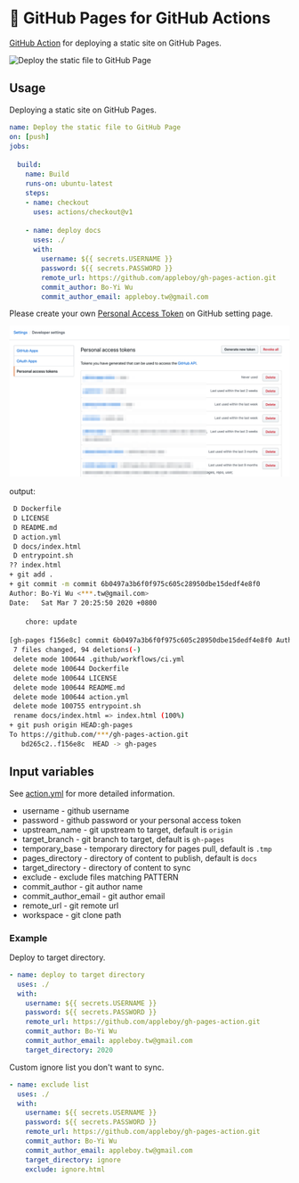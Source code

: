 # 🚀 GitHub Pages for GitHub Actions

[GitHub Action](https://github.com/features/actions) for deploying a static site on GitHub Pages.

![Deploy the static file to GitHub Page](https://github.com/appleboy/gh-pages-action/workflows/Deploy%20the%20static%20file%20to%20GitHub%20Page/badge.svg)

## Usage

Deploying a static site on GitHub Pages.

```yaml
name: Deploy the static file to GitHub Page
on: [push]
jobs:

  build:
    name: Build
    runs-on: ubuntu-latest
    steps:
    - name: checkout
      uses: actions/checkout@v1

    - name: deploy docs
      uses: ./
      with:
        username: ${{ secrets.USERNAME }}
        password: ${{ secrets.PASSWORD }}
        remote_url: https://github.com/appleboy/gh-pages-action.git
        commit_author: Bo-Yi Wu
        commit_author_email: appleboy.tw@gmail.com
```

Please create your own [Personal Access Token](https://help.github.com/en/articles/creating-a-personal-access-token-for-the-command-line) on GitHub setting page.

![token](./images/Personal_Access_Tokens.png)

output:

```sh
 D Dockerfile
 D LICENSE
 D README.md
 D action.yml
 D docs/index.html
 D entrypoint.sh
?? index.html
+ git add .
+ git commit -m commit 6b0497a3b6f0f975c605c28950dbe15dedf4e8f0
Author: Bo-Yi Wu <***.tw@gmail.com>
Date:   Sat Mar 7 20:25:50 2020 +0800

    chore: update

[gh-pages f156e8c] commit 6b0497a3b6f0f975c605c28950dbe15dedf4e8f0 Author: Bo-Yi Wu <***.tw@gmail.com> Date:   Sat Mar 7 20:25:50 2020 +0800
 7 files changed, 94 deletions(-)
 delete mode 100644 .github/workflows/ci.yml
 delete mode 100644 Dockerfile
 delete mode 100644 LICENSE
 delete mode 100644 README.md
 delete mode 100644 action.yml
 delete mode 100755 entrypoint.sh
 rename docs/index.html => index.html (100%)
+ git push origin HEAD:gh-pages
To https://github.com/***/gh-pages-action.git
   bd265c2..f156e8c  HEAD -> gh-pages
```

## Input variables

See [action.yml](./action.yml) for more detailed information.

* username - github username
* password - github password or your personal access token
* upstream_name - git upstream to target, default is `origin`
* target_branch - git branch to target, default is `gh-pages`
* temporary_base - temporary directory for pages pull, default is `.tmp`
* pages_directory - directory of content to publish, default is `docs`
* target_directory - directory of content to sync
* exclude - exclude files matching PATTERN
* commit_author - git author name
* commit_author_email - git author email
* remote_url - git remote url
* workspace - git clone path

### Example

Deploy to target directory.

```yaml
- name: deploy to target directory
  uses: ./
  with:
    username: ${{ secrets.USERNAME }}
    password: ${{ secrets.PASSWORD }}
    remote_url: https://github.com/appleboy/gh-pages-action.git
    commit_author: Bo-Yi Wu
    commit_author_email: appleboy.tw@gmail.com
    target_directory: 2020
```

Custom ignore list you don't want to sync.

```yaml
- name: exclude list
  uses: ./
  with:
    username: ${{ secrets.USERNAME }}
    password: ${{ secrets.PASSWORD }}
    remote_url: https://github.com/appleboy/gh-pages-action.git
    commit_author: Bo-Yi Wu
    commit_author_email: appleboy.tw@gmail.com
    target_directory: ignore
    exclude: ignore.html
```
